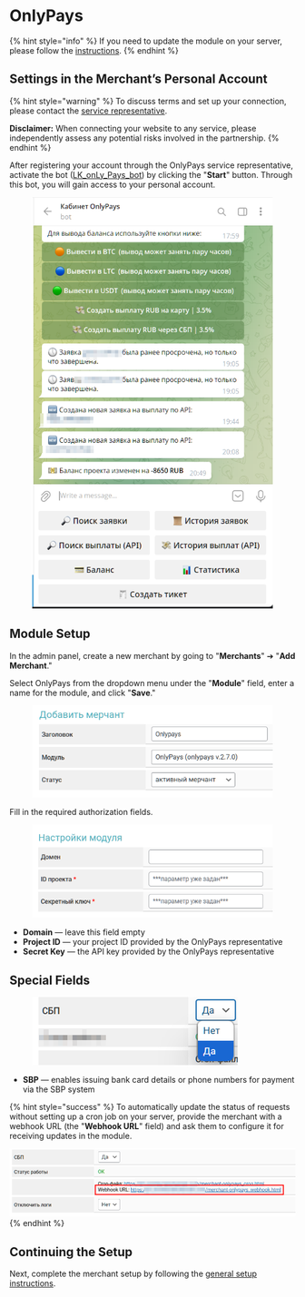 # OnlyPays

{% hint style="info" %}
If you need to update the module on your server, please follow the [instructions](https://premium.gitbook.io/rukovodstvo-polzovatelya/osnovnye-nastroiki/faq/kak-obnovit-faily-na-servere#moduli-merchantov).
{% endhint %}

## Settings in the Merchant’s Personal Account

{% hint style="warning" %}
To discuss terms and set up your connection, please contact the [service representative](https://t.me/only7pay).

**Disclaimer:** When connecting your website to any service, please independently assess any potential risks involved in the partnership.
{% endhint %}

After registering your account through the OnlyPays service representative, activate the bot ([LK_onLy_Pays_bot](https://t.me/LK_onLy_Pays_bot)) by clicking the "**Start**" button. Through this bot, you will gain access to your personal account.

<figure><img src="../../../.gitbook/assets/image (2172).png" alt="" width="434"><figcaption></figcaption></figure>

## Module Setup

In the admin panel, create a new merchant by going to "**Merchants**" ➔ "**Add Merchant**."

Select OnlyPays from the dropdown menu under the "**Module**" field, enter a name for the module, and click "**Save**."

<figure><img src="../../../.gitbook/assets/image (2170).png" alt="" width="447"><figcaption></figcaption></figure>

Fill in the required authorization fields.

<figure><img src="../../../.gitbook/assets/image (2169).png" alt="" width="454"><figcaption></figcaption></figure>

- **Domain** — leave this field empty  
- **Project ID** — your project ID provided by the OnlyPays representative  
- **Secret Key** — the API key provided by the OnlyPays representative  

## Special Fields

<figure><img src="../../../.gitbook/assets/image (2171).png" alt=""><figcaption></figcaption></figure>

- **SBP** — enables issuing bank card details or phone numbers for payment via the SBP system

{% hint style="success" %}
To automatically update the status of requests without setting up a cron job on your server, provide the merchant with a webhook URL (the "**Webhook URL**" field) and ask them to configure it for receiving updates in the module.

![](<../../../.gitbook/assets/image (2173).png>)
{% endhint %}

## Continuing the Setup

Next, complete the merchant setup by following the [general setup instructions](https://premium.gitbook.io/rukovodstvo-polzovatelya/osnovnye-nastroiki/merchanty-i-avtovyplaty/merchanty/obshie-nastroiki-merchantov).